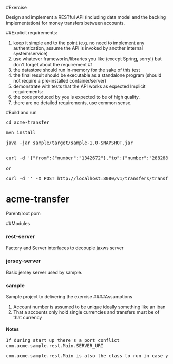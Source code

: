 #Exercise

Design and implement a RESTful API (including data model and the backing implementation) for money
transfers between accounts.

##Explicit requirements:
1. keep it simple and to the point (e.g. no need to implement any authentication, assume the APi is
invoked by another internal system/service)
2.  use whatever frameworks/libraries you like (except Spring, sorry!) but don't forget about the
requirement #1
3.  the datastore should run in-memory for the sake of this test
4.  the final result should be executable as a standalone program (should not require a pre-installed
container/server)
5.  demonstrate with tests that the API works as expected
Implicit requirements:
6.  the code produced by you is expected to be of high quality.
7.  there are no detailed requirements, use common sense.

#Build and run
<pre>
cd acme-transfer<br />
mvn install<br />
java -jar sample/target/sample-1.0-SNAPSHOT.jar<br />

curl -d '{"from":{"number":"1342672"},"to":{"number":"2882882"},"amount":{"amount":100.98,"currency":"GBP"}}' -X POST http://localhost:8080/v1/transfers/transfer -H "Content-Type: application/json"

or 

curl -d '<transfer><from number="1342672" /><to number="2882882" /><amount amount="100.98" currency="GBP" /></transfer>' -X POST http://localhost:8080/v1/transfers/transfer -H "Content-Type: application/xml"
</pre>

# acme-transfer
Parent/root pom

##Modules
### rest-server
Factory and Server interfaces to decouple jaxws server

### jersey-server
Basic jersey server used by sample.

### sample
Sample project to delivering the exercise
####Assumptions
1. Account number is assumed to be unique ideally something like an iban
2. That a accounts only hold single currencies and transfers must be of that currency

#### Notes

<pre>
If during start up there's a port conflict  
com.acme.sample.rest.Main.SERVER_URI 

com.acme.sample.rest.Main is also the class to run in case you're running from an IDE. 
</pre>


